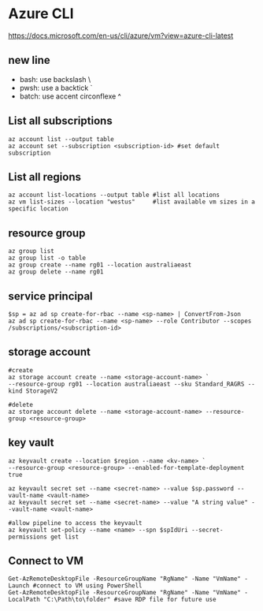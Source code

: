 # Azure CLI

https://docs.microsoft.com/en-us/cli/azure/vm?view=azure-cli-latest

## new line
- bash: use backslash \
- pwsh: use a backtick `
- batch: use accent circonflexe ^

## List all subscriptions
```
az account list --output table
az account set --subscription <subscription-id> #set default subscription
```

## List all regions
```
az account list-locations --output table #list all locations
az vm list-sizes --location "westus"     #list available vm sizes in a specific location
```

## resource group
```
az group list
az group list -o table
az group create --name rg01 --location australiaeast
az group delete --name rg01
```

## service principal
```
$sp = az ad sp create-for-rbac --name <sp-name> | ConvertFrom-Json
az ad sp create-for-rbac --name <sp-name> --role Contributor --scopes /subscriptions/<subscription-id>
```

## storage account
```
#create
az storage account create --name <storage-account-name> `
--resource-group rg01 --location australiaeast --sku Standard_RAGRS --kind StorageV2

#delete
az storage account delete --name <storage-account-name> --resource-group <resource-group>
```

## key vault
```
az keyvault create --location $region --name <kv-name> `
--resource-group <resource-group> --enabled-for-template-deployment true

az keyvault secret set --name <secret-name> --value $sp.password --vault-name <vault-name>
az keyvault secret set --name <secret-name> --value "A string value" --vault-name <vault-name>

#allow pipeline to access the keyvault
az keyvault set-policy --name <name> --spn $spIdUri --secret-permissions get list
```

## Connect to VM
```
Get-AzRemoteDesktopFile -ResourceGroupName "RgName" -Name "VmName" -Launch #connect to VM using PowerShell
Get-AzRemoteDesktopFile -ResourceGroupName "RgName" -Name "VmName" -LocalPath "C:\Path\to\folder" #save RDP file for future use
```
